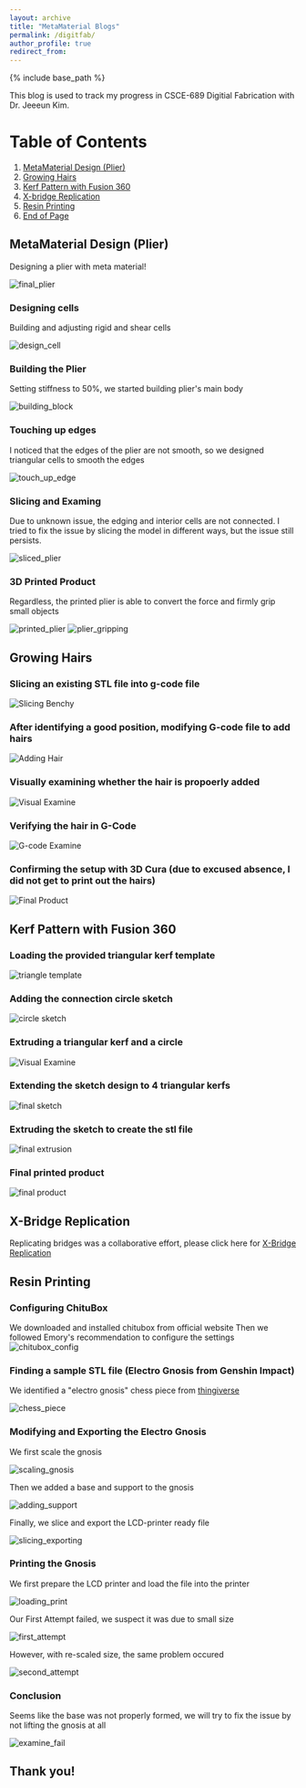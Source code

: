 ```yaml
---
layout: archive
title: "MetaMaterial Blogs"
permalink: /digitfab/
author_profile: true
redirect_from:
---
```


{% include base_path %}

This blog is used to track my progress in CSCE-689 Digitial Fabrication with Dr. Jeeeun Kim.

# Table of Contents

1. [MetaMaterial Design (Plier)](#metamaterial-design-plier)
2. [Growing Hairs](#growing-hairs)
3. [Kerf Pattern with Fusion 360](#kerf-pattern-with-fusion-360)
4. [X-bridge Replication](#x-bridge-replication)
5. [Resin Printing](#resin-printing)
6. [End of Page](#thank-you)


## MetaMaterial Design (Plier)

Designing a plier with meta material!

![final_plier](<../images/digitfab/final_view.png>)

### Designing cells

Building and adjusting rigid and shear cells

![design_cell](<../images/digitfab/design_cell.png>)

### Building the Plier

Setting stiffness to 50%, we started building plier's main body

![building_block](<../images/digitfab/Building blocks.png>)

### Touching up edges

I noticed that the edges of the plier are not smooth, so we designed triangular cells to smooth the edges

![touch_up_edge](<../images/digitfab/touch_up_edge.png>)

### Slicing and Examing

Due to unknown issue, the edging and interior cells are not connected. I tried to fix the issue by slicing the model in different ways, but the issue still persists.

![sliced_plier](<../images/digitfab/sliced_plier.png>)

### 3D Printed Product

Regardless, the printed plier is able to convert the force and firmly grip small objects

![printed_plier](<../images/digitfab/printed_plier.jpg>)
![plier_gripping](<../images/digitfab/printed_plier_2.jpg>)


## Growing Hairs

### Slicing an existing STL file into g-code file

![Slicing Benchy](<../images/digitfab/hair_1.png>)

### After identifying a good position, modifying G-code file to add hairs

![Adding Hair](<../images/digitfab/hair_2.png>)

### Visually examining whether the hair is propoerly added

![Visual Examine](<../images/digitfab/hair_3.png>)

### Verifying the hair in G-Code

![G-code Examine](<../images/digitfab/hair_4.png>)

### Confirming the setup with 3D Cura (due to excused absence, I did not get to print out the hairs)

![Final Product](<../images/digitfab/hair_5.png>)

## Kerf Pattern with Fusion 360

### Loading the provided triangular kerf template

![triangle template](<../images/digitfab/kerf_1.png>)

### Adding the connection circle sketch

![circle sketch](<../images/digitfab/kerf_2.png>)

### Extruding a triangular kerf and a circle 

![Visual Examine](<../images/digitfab/kerf_3.png>)

### Extending the sketch design to 4 triangular kerfs

![final sketch](<../images/digitfab/kerf_4.png>)

### Extruding the sketch to create the stl file

![final extrusion](<../images/digitfab/kerf_5.png>)

### Final printed product

![final product](<../images/digitfab/kerf_6.png>)

## X-Bridge Replication

Replicating bridges was a collaborative effort, please click here for [X-Bridge Replication](https://people.tamu.edu/~yijinfang/csce689/Xbridge.html)

## Resin Printing

### Configuring ChituBox

We downloaded and installed chitubox from official website
Then we followed Emory's recommendation to configure the settings
![chitubox_config](<../images/digitfab/resin_print/chitubox_config.jpg>)

### Finding a sample STL file (Electro Gnosis from Genshin Impact)

We identified a "electro gnosis" chess piece from [thingiverse](https://www.thingiverse.com/thing:5662266)

![chess_piece](<../images/digitfab/resin_print/gnosis_thingiverse.png>)

### Modifying and Exporting the Electro Gnosis

We first scale the gnosis

![scaling_gnosis](<../images/digitfab/resin_print/scaling_gnosis.png>)

Then we added a base and support to the gnosis

![adding_support](<../images/digitfab/resin_print/adding_support.png>)

Finally, we slice and export the LCD-printer ready file

![slicing_exporting](<../images/digitfab/resin_print/slicing_exporting.png>)

### Printing the Gnosis

We first prepare the LCD printer and load the file into the printer

![loading_print](<../images/digitfab/resin_print/loading_print.jpg>)

Our First Attempt failed, we suspect it was due to small size

![first_attempt](<../images/digitfab/resin_print/first_attempt.jpg>)

However, with re-scaled size, the same problem occured

![second_attempt](<../images/digitfab/resin_print/second_attempt.jpg>)

### Conclusion

Seems like the base was not properly formed, we will try to fix the issue by not lifting the gnosis at all

![examine_fail](<../images/digitfab/resin_print/examine_fail.jpg>)

## Thank you!

